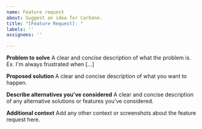 ```yaml
---
name: Feature request
about: Suggest an idea for Carbone.
title: "[Feature Request]: "
labels: ''
assignees: ''

---
```


**Problem to solve**
A clear and concise description of what the problem is. Ex. I'm always frustrated when [...]

**Proposed solution**
A clear and concise description of what you want to happen.

**Describe alternatives you've considered**
A clear and concise description of any alternative solutions or features you've considered.

**Additional context**
Add any other context or screenshots about the feature request here.
